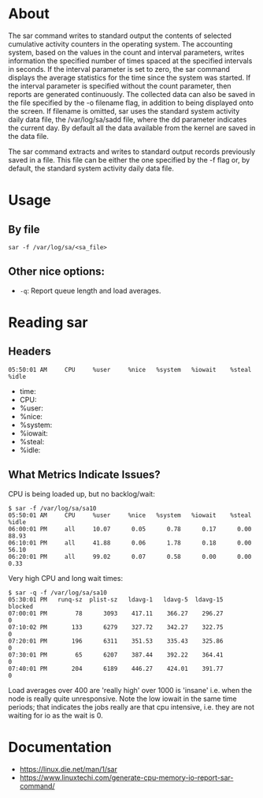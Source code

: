 # About
The sar command writes to standard output the contents of selected cumulative activity counters in the operating system. The accounting system, based on the values in the count and interval parameters, writes information the specified number of times spaced at the specified intervals in seconds. If the interval parameter is set to zero, the sar command displays the average statistics for the time since the system was started. If the interval parameter is specified without the count parameter, then reports are generated continuously. The collected data can also be saved in the file specified by the -o filename flag, in addition to being displayed onto the screen. If filename is omitted, sar uses the standard system activity daily data file, the /var/log/sa/sadd file, where the dd parameter indicates the current day. By default all the data available from the kernel are saved in the data file.

The sar command extracts and writes to standard output records previously saved in a file. This file can be either the one specified by the -f flag or, by default, the standard system activity daily data file.

# Usage

## By file
```
sar -f /var/log/sa/<sa_file>
```

## Other nice options:

* `-q`: Report queue length and load averages. 


# Reading sar

## Headers
```
05:50:01 AM     CPU     %user     %nice   %system   %iowait    %steal     %idle
```

* time:
* CPU:
* %user:
* %nice:
* %system:
* %iowait:
* %steal:
* %idle:

## What Metrics Indicate Issues?

CPU is being loaded up, but no backlog/wait:
```
$ sar -f /var/log/sa/sa10
05:50:01 AM     CPU     %user     %nice   %system   %iowait    %steal     %idle
06:00:01 PM     all     10.07      0.05      0.78      0.17      0.00     88.93
06:10:01 PM     all     41.88      0.06      1.78      0.18      0.00     56.10
06:20:01 PM     all     99.02      0.07      0.58      0.00      0.00      0.33
```

Very high CPU and long wait times:
```
$ sar -q -f /var/log/sa/sa10
05:30:01 PM   runq-sz  plist-sz   ldavg-1   ldavg-5  ldavg-15   blocked
07:00:01 PM        78      3093    417.11    366.27    296.27         0
07:10:02 PM       133      6279    327.72    342.27    322.75         0
07:20:01 PM       196      6311    351.53    335.43    325.86         0
07:30:01 PM        65      6207    387.44    392.22    364.41         0
07:40:01 PM       204      6189    446.27    424.01    391.77         0
```

Load averages over 400 are 'really high' over 1000 is 'insane' i.e. when the node is really quite unresponsive. Note the low iowait in the same time periods; that indicates the jobs really are that cpu intensive, i.e. they are not waiting for io as the wait is 0.


# Documentation
* https://linux.die.net/man/1/sar
* https://www.linuxtechi.com/generate-cpu-memory-io-report-sar-command/
